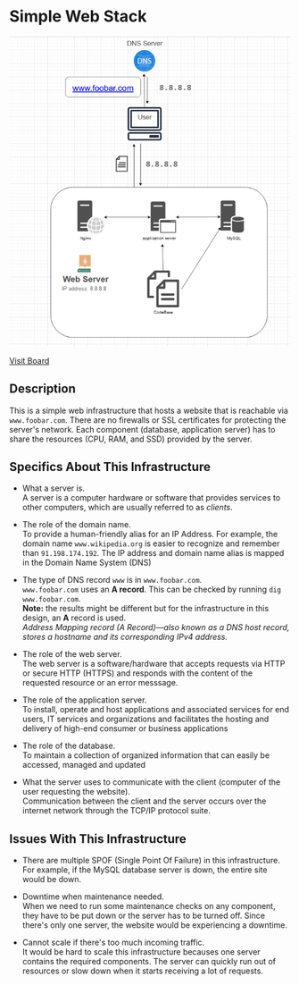 # Simple Web Stack

![Image of a simple web stack](0-simple_web_stack.PNG)

[Visit Board](https://miro.com/app/board/uXjVOfJwct0=/)

## Description

This is a simple web infrastructure that hosts a website that is reachable via `www.foobar.com`. There are no firewalls or SSL certificates for protecting the server's network. Each component (database, application server) has to share the resources (CPU, RAM, and SSD) provided by the server.

## Specifics About This Infrastructure

+ What a server is.<br/>A server is a computer hardware or software that provides services to other computers, which are usually referred to as *clients*.

+ The role of the domain name.<br/>To provide a human-friendly alias for an IP Address. For example, the domain name `www.wikipedia.org` is easier to recognize and remember than `91.198.174.192`. The IP address and domain name alias is mapped in the Domain Name System (DNS)

+ The type of DNS record `www` is in `www.foobar.com`.<br/>`www.foobar.com` uses an **A record**. This can be checked by running `dig www.foobar.com`.<br/>**Note:** the results might be different but for the infrastructure in this design, an **A** record is used.<br/>
<i>Address Mapping record (A Record)—also known as a DNS host record, stores a hostname and its corresponding IPv4 address.</i>

+ The role of the web server.<br/>The web server is a software/hardware that accepts requests via HTTP or secure HTTP (HTTPS) and responds with the content of the requested resource or an error messsage.

+ The role of the application server.<br/>To install, operate and host applications and associated services for end users, IT services and organizations and facilitates the hosting and delivery of high-end consumer or business applications

+ The role of the database.<br/>To maintain a collection of organized information that can easily be accessed, managed and updated

+ What the server uses to communicate with the client (computer of the user requesting the website).<br/>Communication between the client and the server occurs over the internet network through the TCP/IP protocol suite.

## Issues With This Infrastructure

+ There are multiple SPOF (Single Point Of Failure) in this infrastructure.<br/>For example, if the MySQL database server is down, the entire site would be down.

+ Downtime when maintenance needed.<br/>When we need to run some maintenance checks on any component, they have to be put down or the server has to be turned off. Since there's only one server, the website would be experiencing a downtime.

+ Cannot scale if there's too much incoming traffic.<br/>It would be hard to scale this infrastructure becauses one server contains the required components. The server can quickly run out of resources or slow down when it starts receiving a lot of requests.
